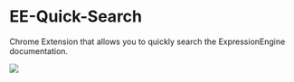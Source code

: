 # EE-Quick-Search
Chrome Extension that allows you to quickly search the ExpressionEngine documentation.

<img src="http://i.imgur.com/lHtyWk3.png" />
